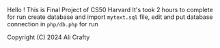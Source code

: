 Hello !
This is Final Project of CS50 Harvard
It's took 2 hours to complete
for run create database and import `mytext.sql` file, edit and put database connection in `php/db.php` for run


Copyright (C) 2024 Ali Crafty